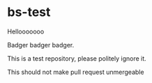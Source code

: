 bs-test
=======

Hellooooooo

Badger badger badger.

This is a test repository, please politely ignore it.

This should not make pull request unmergeable
